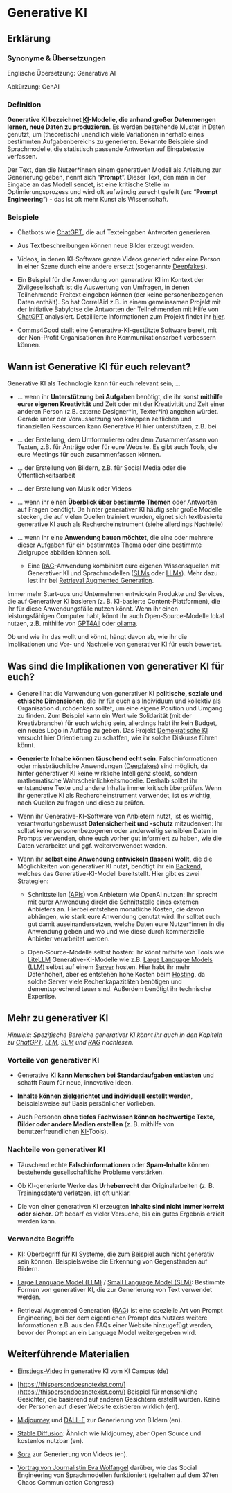 # Generative KI
## Erklärung

### Synonyme & Übersetzungen

Englische Übersetzung: Generative AI

Abkürzung: GenAI

### Definition

**Generative KI bezeichnet [KI](https://civic-data.de/selbstlernmaterial/#ki)-Modelle, die anhand großer Datenmengen lernen, neue Daten zu produzieren**. Es werden bestehende Muster in Daten genutzt, um (theoretisch) unendlich viele Variationen innerhalb eines bestimmten Aufgabenbereichs zu generieren. Bekannte Beispiele sind Sprachmodelle, die statistisch passende Antworten auf Eingabetexte verfassen.

Der Text, den die Nutzer\*innen einem generativen Modell als Anleitung zur Generierung geben, nennt sich “**Prompt**”. Dieser Text, den man in der Eingabe an das Modell sendet, ist eine kritische Stelle im Optimierungsprozess und wird oft aufwändig zurecht gefeilt (en: “**Prompt Engineering**”) - das ist oft mehr Kunst als Wissenschaft.

### Beispiele

- Chatbots wie [ChatGPT,](https://civic-data.de/selbstlernmaterial/#chatgpt) die auf Texteingaben Antworten generieren.

- Aus Textbeschreibungen können neue Bilder erzeugt werden.

- Videos, in denen KI-Software ganze Videos generiert oder eine Person in einer Szene durch eine andere ersetzt (sogenannte [Deepfakes](https://www.bsi.bund.de/DE/Themen/Unternehmen-und-Organisationen/Informationen-und-Empfehlungen/Kuenstliche-Intelligenz/Deepfakes/deepfakes_node.html)).

- Ein Beispiel für die Anwendung von generativer KI im Kontext der Zivilgesellschaft ist die Auswertung von Umfragen, in denen Teilnehmende Freitext eingeben können (der keine personenbezogenen Daten enthält). So hat CorrelAid z.B. in einem gemeinsamen Projekt mit der Initiative Babylotse die Antworten der Teilnehmenden mit Hilfe von [ChatGPT](https://civic-data.de/selbstlernmaterial/#chatgpt) analysiert. Detaillierte Informationen zum Projekt findet ihr [hier](https://www.correlaid.org/daten-nutzen/projektdatenbank/2024-06-BAB/).

- [Comms4Good](https://comms4good.de/) stellt eine Generative-KI-gestützte Software bereit, mit der Non-Profit Organisationen ihre Kommunikationsarbeit verbessern können.

## Wann ist Generative KI für euch relevant? 

Generative KI als Technologie kann für euch relevant sein, …

- … wenn ihr **Unterstützung bei Aufgaben** benötigt, die ihr sonst **mithilfe eurer eigenen Kreativität** und Zeit oder mit der Kreativität und Zeit einer anderen Person (z.B. externe Designer\*in, Texter\*in) angehen würdet. Gerade unter der Voraussetzung von knappen zeitlichen und finanziellen Ressourcen kann Generative KI hier unterstützen, z.B. bei

- … der Erstellung, dem Umformulieren oder dem Zusammenfassen von Texten, z.B. für Anträge oder für eure Website. Es gibt auch Tools, die eure Meetings für euch zusammenfassen können.

- … der Erstellung von Bildern, z.B. für Social Media oder die Öffentlichkeitsarbeit

- … der Erstellung von Musik oder Videos

- … wenn ihr einen **Überblick über bestimmte Themen** oder Antworten auf Fragen benötigt. Da hinter generativer KI häufig sehr große Modelle stecken, die auf vielen Quellen trainiert wurden, eignet sich textbasierte generative KI auch als Rechercheinstrument (siehe allerdings Nachteile)

- … wenn ihr eine **Anwendung bauen möchtet**, die eine oder mehrere dieser Aufgaben für ein bestimmtes Thema oder eine bestimmte Zielgruppe abbilden können soll.

  - Eine [RAG](https://civic-data.de/selbstlernmaterial/#rag)-Anwendung kombiniert eure eigenen Wissensquellen mit Generativer KI und Sprachmodellen ([SLMs](https://civic-data.de/selbstlernmaterial/#slm) oder [LLMs](https://civic-data.de/selbstlernmaterial/#llm)). Mehr dazu lest ihr bei [Retrieval Augmented Generation](https://civic-data.de/selbstlernmaterial/#rag).

Immer mehr Start-ups und Unternehmen entwickeln Produkte und Services, die auf Generativer KI basieren (z. B. KI-basierte Content-Plattformen), die ihr für diese Anwendungsfälle nutzen könnt. Wenn ihr einen leistungsfähigen Computer habt, könnt ihr auch Open-Source-Modelle lokal nutzen, z.B. mithilfe von [GPT4All](https://www.nomic.ai/gpt4all) oder [ollama](https://ollama.com/).

Ob und wie ihr das wollt und könnt, hängt davon ab, wie ihr die Implikationen und Vor- und Nachteile von generativer KI für euch bewertet.

## Was sind die Implikationen von generativer KI für euch? 

- Generell hat die Verwendung von generativer KI **politische, soziale und ethische Dimensionen**, die ihr für euch als Individuum und kollektiv als Organisation durchdenken solltet, um eine eigene Position und Umgang zu finden. Zum Beispiel kann ein Wert wie Solidarität (mit der Kreativbranche) für euch wichtig sein, allerdings habt ihr kein Budget, ein neues Logo in Auftrag zu geben. Das Projekt [Demokratische KI](https://demokratische-ki.de/) versucht hier Orientierung zu schaffen, wie ihr solche Diskurse führen könnt.

- **Generierte Inhalte können täuschend echt sein**. Falschinformationen oder missbräuchliche Anwendungen ([Deepfakes](https://www.bsi.bund.de/DE/Themen/Unternehmen-und-Organisationen/Informationen-und-Empfehlungen/Kuenstliche-Intelligenz/Deepfakes/deepfakes_node.html)) sind möglich, da hinter generativer KI keine wirkliche Intelligenz steckt, sondern mathematische Wahrscheinlichkeitsmodelle. Deshalb solltet ihr entstandene Texte und andere Inhalte immer kritisch überprüfen. Wenn ihr generative KI als Rechercheinstrument verwendet, ist es wichtig, nach Quellen zu fragen und diese zu prüfen.

- Wenn ihr Generative-KI-Software von Anbietern nutzt, ist es wichtig, verantwortungsbewusst **Datensicherheit und -schutz** mitzudenken: Ihr solltet keine personenbezogenen oder anderweitig sensiblen Daten in Prompts verwenden, ohne euch vorher gut informiert zu haben, wie die Daten verarbeitet und ggf. weiterverwendet werden.

- Wenn ihr **selbst eine Anwendung entwickeln (lassen) wollt,** die die Möglichkeiten von generativer KI nutzt, benötigt ihr ein [Backend](https://civic-data.de/selbstlernmaterial/#frontend-backend), welches das Generative-KI-Modell bereitstellt. Hier gibt es zwei Strategien:

  - Schnittstellen ([APIs](https://civic-data.de/selbstlernmaterial/#api)) von Anbietern wie OpenAI nutzen: Ihr sprecht mit eurer Anwendung direkt die Schnittstelle eines externen Anbieters an. Hierbei entstehen monatliche Kosten, die davon abhängen, wie stark eure Anwendung genutzt wird. Ihr solltet euch gut damit auseinandersetzen, welche Daten eure Nutzer\*innen in die Anwendung geben und wo und wie diese durch kommerzielle Anbieter verarbeitet werden.

  - Open-Source-Modelle selbst hosten: Ihr könnt mithilfe von Tools wie [LiteLLM](https://www.litellm.ai/) Generative-KI-Modelle wie z.B. [Large Language Models (LLM)](https://civic-data.de/selbstlernmaterial/#llm) selbst auf einem [Server](https://civic-data.de/selbstlernmaterial/#server) hosten. Hier habt ihr mehr Datenhoheit, aber es entstehen hohe Kosten beim [Hosting](https://civic-data.de/selbstlernmaterial/#hosting), da solche Server viele Rechenkapazitäten benötigen und dementsprechend teuer sind. Außerdem benötigt ihr technische Expertise.

## Mehr zu generativer KI

*Hinweis: Spezifische Bereiche generativer KI könnt ihr auch in den Kapiteln zu [ChatGPT](https://civic-data.de/selbstlernmaterial/#chatgpt), [LLM](https://civic-data.de/selbstlernmaterial/#llm), [SLM](https://civic-data.de/selbstlernmaterial/#slm) und [RAG](https://civic-data.de/selbstlernmaterial/#rag) nachlesen.*

### Vorteile von generativer KI

- Generative KI **kann Menschen bei Standardaufgaben entlasten** und schafft Raum für neue, innovative Ideen.

- **Inhalte können zielgerichtet und individuell erstellt werden**, beispielsweise auf Basis persönlicher Vorlieben.

- Auch Personen **ohne tiefes Fachwissen können hochwertige Texte, Bilder oder andere Medien erstellen** (z. B. mithilfe von benutzerfreundlichen [KI-](https://civic-data.de/selbstlernmaterial/#ki)Tools).

### Nachteile von generativer KI

- Täuschend echte **Falschinformationen** oder **Spam-Inhalte** können bestehende gesellschaftliche Probleme verstärken.

- Ob KI-generierte Werke das **Urheberrecht** der Originalarbeiten (z. B. Trainingsdaten) verletzen, ist oft unklar.

- Die von einer generativen KI erzeugten **Inhalte sind nicht immer korrekt oder sicher**. Oft bedarf es vieler Versuche, bis ein gutes Ergebnis erzielt werden kann.

### Verwandte Begriffe

- [KI](https://civic-data.de/selbstlernmaterial/#ki): Oberbegriff für KI Systeme, die zum Beispiel auch nicht generativ sein können. Beispielsweise die Erkennung von Gegenständen auf Bildern.

- [Large Language Model (LLM)](https://civic-data.de/selbstlernmaterial/#llm) / [Small Language Model (SLM)](https://civic-data.de/selbstlernmaterial/#slm): Bestimmte Formen von generativer KI, die zur Generierung von Text verwendet werden.

- Retrieval Augmented Generation ([RAG](https://civic-data.de/selbstlernmaterial/#rag)) ist eine spezielle Art von Prompt Engineering, bei der dem eigentlichen Prompt des Nutzers weitere Informationen z.B. aus den FAQs einer Website hinzugefügt werden, bevor der Prompt an ein Language Model weitergegeben wird.

## Weiterführende Materialien

- [Einstiegs-Video](https://ki-campus.org/videos/generativeki) in generative KI vom KI Campus (de)

- [https://thispersondoesnotexist.com/](https://thispersondoesnotexist.com/) Beispiel für menschliche Gesichter, die basierend auf anderen Gesichtern erstellt wurden. Keine der Personen auf dieser Website existieren wirklich (en).

- [Midjourney](https://www.midjourney.com/home) und [DALL-E](https://openai.com/index/dall-e-3/) zur Generierung von Bildern (en).

- [Stable Diffusion](https://stablediffusionweb.com/): Ähnlich wie Midjourney, aber Open Source und kostenlos nutzbar (en).

- [Sora](https://openai.com/sora/) zur Generierung von Videos (en).

- [Vortrag von Journalistin Eva Wolfangel](https://media.ccc.de/v/37c3-12008-unsere_worte_sind_unsere_waffen) darüber, wie das Social Engineering von Sprachmodellen funktioniert (gehalten auf dem 37ten Chaos Communication Congress)

